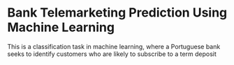 # Bank Telemarketing Prediction Using Machine Learning
This is a classification task in machine learning, where a Portuguese bank seeks to identify customers who are likely to subscribe to a term deposit
